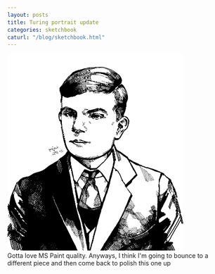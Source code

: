 ```yaml
---
layout: posts
title: Turing portrait update
categories: sketchbook
caturl: "/blog/sketchbook.html"
---
```

<img src="/images/for-posts/turing_wip_2.png" width="400px">
<br>Gotta love MS Paint quality. Anyways, I think I'm going to bounce to a different piece and then come back to polish this one up